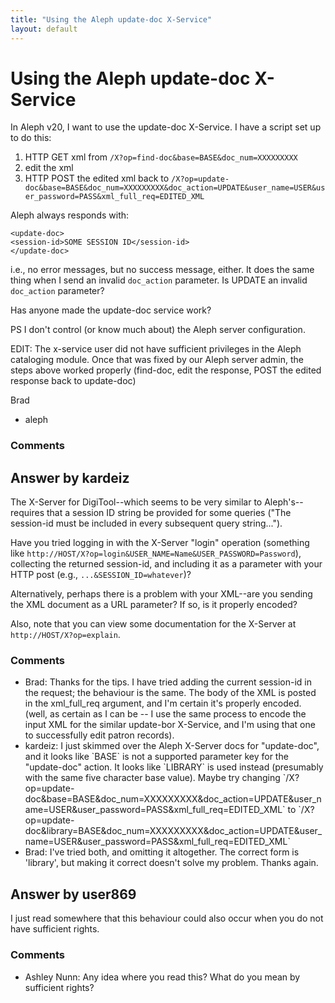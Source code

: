 ```yaml
---
title: "Using the Aleph update-doc X-Service"
layout: default
---
```

Using the Aleph update-doc X-Service
=====================
In Aleph v20, I want to use the update-doc X-Service. I have a script
set up to do this:

1.  HTTP GET xml from `/X?op=find-doc&base=BASE&doc_num=XXXXXXXXX`
2.  edit the xml
3.  HTTP POST the edited xml back to
    `/X?op=update-doc&base=BASE&doc_num=XXXXXXXXX&doc_action=UPDATE&user_name=USER&user_password=PASS&xml_full_req=EDITED_XML`

Aleph always responds with:

    <update-doc>
    <session-id>SOME SESSION ID</session-id>
    </update-doc>

i.e., no error messages, but no success message, either. It does the
same thing when I send an invalid `doc_action` parameter. Is UPDATE an
invalid `doc_action` parameter?

Has anyone made the update-doc service work?

PS I don't control (or know much about) the Aleph server configuration.

EDIT: The x-service user did not have sufficient privileges in the Aleph
cataloging module. Once that was fixed by our Aleph server admin, the
steps above worked properly (find-doc, edit the response, POST the
edited response back to update-doc)

Brad

<ul class="tags"><li class="tag">aleph</li></ul>

### Comments ###


Answer by kardeiz
----------------
The X-Server for DigiTool--which seems to be very similar to
Aleph's--requires that a session ID string be provided for some queries
("The session-id must be included in every subsequent query string...").

Have you tried logging in with the X-Server "login" operation (something
like `http://HOST/X?op=login&USER_NAME=Name&USER_PASSWORD=Password`),
collecting the returned session-id, and including it as a parameter with
your HTTP post (e.g., `...&SESSION_ID=whatever`)?

Alternatively, perhaps there is a problem with your XML--are you sending
the XML document as a URL parameter? If so, is it properly encoded?

Also, note that you can view some documentation for the X-Server at
`http://HOST/X?op=explain`.

### Comments ###
* Brad: Thanks for the tips. I have tried adding the current session-id in the
request; the behaviour is the same. The body of the XML is posted in the
xml\_full\_req argument, and I'm certain it's properly encoded. (well,
as certain as I can be -- I use the same process to encode the input XML
for the similar update-bor X-Service, and I'm using that one to
successfully edit patron records).
* kardeiz: I just skimmed over the Aleph X-Server docs for "update-doc", and it
looks like \`BASE\` is not a supported parameter key for the
"update-doc" action. It looks like \`LIBRARY\` is used instead
(presumably with the same five character base value). Maybe try changing
\`/X?op=update-doc&base=BASE&doc\_num=XXXXXXXXX&doc\_action=UPDATE&user\_name=USER&user\_password=PASS&xml\_full\_req=EDITED\_XML\`
to
\`/X?op=update-doc&library=BASE&doc\_num=XXXXXXXXX&doc\_action=UPDATE&user\_name=USER&user\_password=PASS&xml\_full\_req=EDITED\_XML\`
* Brad: I've tried both, and omitting it altogether. The correct form is
'library', but making it correct doesn't solve my problem. Thanks again.

Answer by user869
----------------
I just read somewhere that this behaviour could also occur when you do
not have sufficient rights.

### Comments ###
* Ashley Nunn: Any idea where you read this? What do you mean by sufficient rights?

